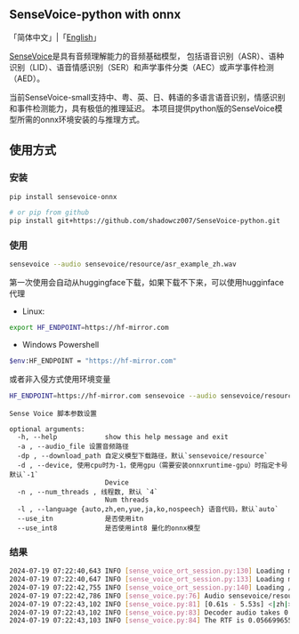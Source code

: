 ## SenseVoice-python with onnx

「简体中文」|「[English](./README-EN.md)」


[SenseVoice](https://github.com/FunAudioLLM/SenseVoice)是具有音频理解能力的音频基础模型，
包括语音识别（ASR）、语种识别（LID）、语音情感识别（SER）和声学事件分类（AEC）或声学事件检测（AED）。

当前SenseVoice-small支持中、粤、英、日、韩语的多语言语音识别，情感识别和事件检测能力，具有极低的推理延迟。
本项目提供python版的SenseVoice模型所需的onnx环境安装的与推理方式。


## 使用方式

### 安装
```bash
pip install sensevoice-onnx

# or pip from github
pip install git+https://github.com/shadowcz007/SenseVoice-python.git

```

### 使用

```bash
sensevoice --audio sensevoice/resource/asr_example_zh.wav
```


第一次使用会自动从huggingface下载，如果下载不下来，可以使用hugginface代理

* Linux:
```bash 
export HF_ENDPOINT=https://hf-mirror.com
```

* Windows Powershell

```bash
$env:HF_ENDPOINT = "https://hf-mirror.com"
```

或者非入侵方式使用环境变量
```bash
HF_ENDPOINT=https://hf-mirror.com sensevoice --audio sensevoice/resource/asr_example_zh.wav
```



```
Sense Voice 脚本参数设置

optional arguments:
  -h, --help            show this help message and exit
  -a , --audio_file 设置音频路径
  -dp , --download_path 自定义模型下载路径，默认`sensevoice/resource`
  -d , --device, 使用cpu时为-1，使用gpu（需要安装onnxruntime-gpu）时指定卡号 默认`-1`
                        Device
  -n , --num_threads , 线程数, 默认 `4`
                        Num threads
  -l , --language {auto,zh,en,yue,ja,ko,nospeech} 语音代码，默认`auto`
  --use_itn             是否使用itn
  --use_int8            是否使用int8 量化的onnx模型

```

### 结果


```bash
2024-07-19 07:22:40,643 INFO [sense_voice_ort_session.py:130] Loading model from /home/runner/work/SenseVoice-python/SenseVoice-python/sensevoice/resource/embedding.npy
2024-07-19 07:22:40,647 INFO [sense_voice_ort_session.py:133] Loading model /home/runner/work/SenseVoice-python/SenseVoice-python/sensevoice/resource/sense-voice-encoder.onnx
2024-07-19 07:22:42,755 INFO [sense_voice_ort_session.py:140] Loading /home/runner/work/SenseVoice-python/SenseVoice-python/sensevoice/resource/sense-voice-encoder.onnx takes 2.11 seconds
2024-07-19 07:22:42,786 INFO [sense_voice.py:76] Audio sensevoice/resource/asr_example_zh.wav is 5.58 seconds
2024-07-19 07:22:43,102 INFO [sense_voice.py:81] [0.61s - 5.53s] <|zh|><|NEUTRAL|><|Speech|><|woitn|>欢迎大家来体验达摩院推出的语音识别模型
2024-07-19 07:22:43,102 INFO [sense_voice.py:83] Decoder audio takes 0.31638407707214355 seconds
2024-07-19 07:22:43,103 INFO [sense_voice.py:84] The RTF is 0.05669965538927304.
```
